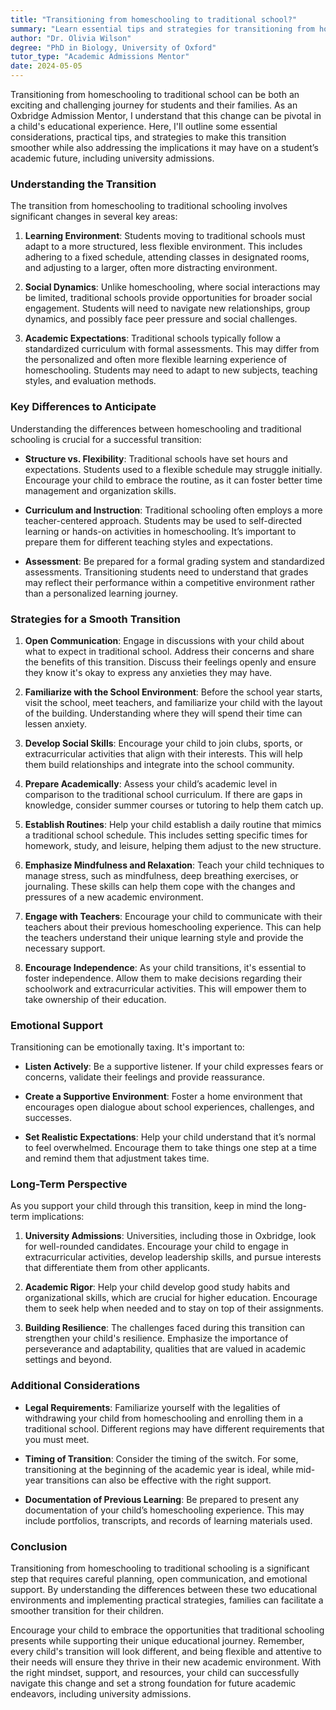 ```yaml
---
title: "Transitioning from homeschooling to traditional school?"
summary: "Learn essential tips and strategies for transitioning from homeschooling to traditional school for a smoother educational journey and better academic outcomes."
author: "Dr. Olivia Wilson"
degree: "PhD in Biology, University of Oxford"
tutor_type: "Academic Admissions Mentor"
date: 2024-05-05
---
```


Transitioning from homeschooling to traditional school can be both an exciting and challenging journey for students and their families. As an Oxbridge Admission Mentor, I understand that this change can be pivotal in a child's educational experience. Here, I'll outline some essential considerations, practical tips, and strategies to make this transition smoother while also addressing the implications it may have on a student’s academic future, including university admissions.

### Understanding the Transition

The transition from homeschooling to traditional schooling involves significant changes in several key areas:

1. **Learning Environment**: Students moving to traditional schools must adapt to a more structured, less flexible environment. This includes adhering to a fixed schedule, attending classes in designated rooms, and adjusting to a larger, often more distracting environment.

2. **Social Dynamics**: Unlike homeschooling, where social interactions may be limited, traditional schools provide opportunities for broader social engagement. Students will need to navigate new relationships, group dynamics, and possibly face peer pressure and social challenges.

3. **Academic Expectations**: Traditional schools typically follow a standardized curriculum with formal assessments. This may differ from the personalized and often more flexible learning experience of homeschooling. Students may need to adapt to new subjects, teaching styles, and evaluation methods.

### Key Differences to Anticipate

Understanding the differences between homeschooling and traditional schooling is crucial for a successful transition:

- **Structure vs. Flexibility**: Traditional schools have set hours and expectations. Students used to a flexible schedule may struggle initially. Encourage your child to embrace the routine, as it can foster better time management and organization skills.

- **Curriculum and Instruction**: Traditional schooling often employs a more teacher-centered approach. Students may be used to self-directed learning or hands-on activities in homeschooling. It’s important to prepare them for different teaching styles and expectations.

- **Assessment**: Be prepared for a formal grading system and standardized assessments. Transitioning students need to understand that grades may reflect their performance within a competitive environment rather than a personalized learning journey.

### Strategies for a Smooth Transition

1. **Open Communication**: Engage in discussions with your child about what to expect in traditional school. Address their concerns and share the benefits of this transition. Discuss their feelings openly and ensure they know it's okay to express any anxieties they may have.

2. **Familiarize with the School Environment**: Before the school year starts, visit the school, meet teachers, and familiarize your child with the layout of the building. Understanding where they will spend their time can lessen anxiety.

3. **Develop Social Skills**: Encourage your child to join clubs, sports, or extracurricular activities that align with their interests. This will help them build relationships and integrate into the school community.

4. **Prepare Academically**: Assess your child’s academic level in comparison to the traditional school curriculum. If there are gaps in knowledge, consider summer courses or tutoring to help them catch up.

5. **Establish Routines**: Help your child establish a daily routine that mimics a traditional school schedule. This includes setting specific times for homework, study, and leisure, helping them adjust to the new structure.

6. **Emphasize Mindfulness and Relaxation**: Teach your child techniques to manage stress, such as mindfulness, deep breathing exercises, or journaling. These skills can help them cope with the changes and pressures of a new academic environment.

7. **Engage with Teachers**: Encourage your child to communicate with their teachers about their previous homeschooling experience. This can help the teachers understand their unique learning style and provide the necessary support.

8. **Encourage Independence**: As your child transitions, it's essential to foster independence. Allow them to make decisions regarding their schoolwork and extracurricular activities. This will empower them to take ownership of their education.

### Emotional Support

Transitioning can be emotionally taxing. It's important to:

- **Listen Actively**: Be a supportive listener. If your child expresses fears or concerns, validate their feelings and provide reassurance.
  
- **Create a Supportive Environment**: Foster a home environment that encourages open dialogue about school experiences, challenges, and successes.

- **Set Realistic Expectations**: Help your child understand that it’s normal to feel overwhelmed. Encourage them to take things one step at a time and remind them that adjustment takes time.

### Long-Term Perspective

As you support your child through this transition, keep in mind the long-term implications:

1. **University Admissions**: Universities, including those in Oxbridge, look for well-rounded candidates. Encourage your child to engage in extracurricular activities, develop leadership skills, and pursue interests that differentiate them from other applicants.

2. **Academic Rigor**: Help your child develop good study habits and organizational skills, which are crucial for higher education. Encourage them to seek help when needed and to stay on top of their assignments.

3. **Building Resilience**: The challenges faced during this transition can strengthen your child's resilience. Emphasize the importance of perseverance and adaptability, qualities that are valued in academic settings and beyond.

### Additional Considerations

- **Legal Requirements**: Familiarize yourself with the legalities of withdrawing your child from homeschooling and enrolling them in a traditional school. Different regions may have different requirements that you must meet.

- **Timing of Transition**: Consider the timing of the switch. For some, transitioning at the beginning of the academic year is ideal, while mid-year transitions can also be effective with the right support.

- **Documentation of Previous Learning**: Be prepared to present any documentation of your child’s homeschooling experience. This may include portfolios, transcripts, and records of learning materials used.

### Conclusion

Transitioning from homeschooling to traditional schooling is a significant step that requires careful planning, open communication, and emotional support. By understanding the differences between these two educational environments and implementing practical strategies, families can facilitate a smoother transition for their children.

Encourage your child to embrace the opportunities that traditional schooling presents while supporting their unique educational journey. Remember, every child's transition will look different, and being flexible and attentive to their needs will ensure they thrive in their new academic environment. With the right mindset, support, and resources, your child can successfully navigate this change and set a strong foundation for future academic endeavors, including university admissions.
    